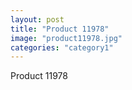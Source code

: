 ```yaml
---
layout: post
title: "Product 11978"
image: "product11978.jpg"
categories: "category1"
---
```

Product 11978

